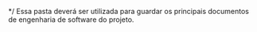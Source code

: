 */ Essa pasta deverá ser utilizada para guardar os principais documentos de engenharia de software do projeto.
